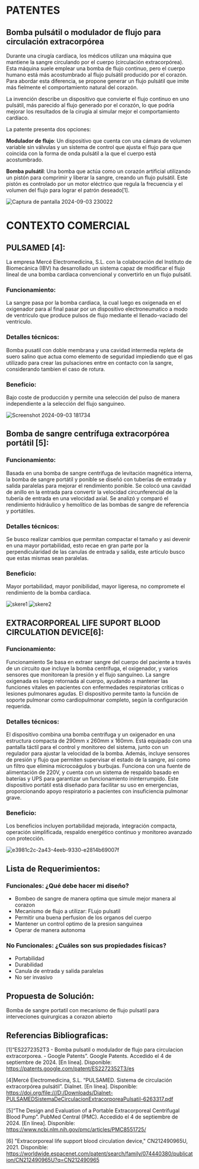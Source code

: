 # PATENTES
## Bomba pulsátil o modulador de flujo para circulación extracorpórea
Durante una cirugía cardíaca, los médicos utilizan una máquina que mantiene la sangre circulando por el cuerpo (circulación extracorpórea). Esta máquina suele emplear una bomba de flujo continuo, pero el cuerpo humano está más acostumbrado al flujo pulsátil producido por el corazón. Para abordar esta diferencia, se propone generar un flujo pulsátil que imite más fielmente el comportamiento natural del corazón.

La invención describe un dispositivo que convierte el flujo continuo en uno pulsátil, más parecido al flujo generado por el corazón, lo que podría mejorar los resultados de la cirugía al simular mejor el comportamiento cardíaco.

La patente presenta dos opciones:

**Modulador de flujo**: Un dispositivo que cuenta con una cámara de volumen variable sin válvulas y un sistema de control que ajusta el flujo para que coincida con la forma de onda pulsátil a la que el cuerpo está acostumbrado.

**Bomba pulsátil**: Una bomba que actúa como un corazón artificial utilizando un pistón para comprimir y liberar la sangre, creando un flujo pulsátil. Este pistón es controlado por un motor eléctrico que regula la frecuencia y el volumen del flujo para lograr el patrón deseado[1].

![Captura de pantalla 2024-09-03 230022](https://github.com/user-attachments/assets/c8416afe-c927-4de3-be02-824853ae2be8)

# CONTEXTO COMERCIAL
## PULSAMED [4]:
La empresa Mercé Electromedicina, S.L. con la colaboración del lnstituto de Biomecánica (IBV) ha desarrollado un sistema capaz de modificar el flujo lineal de una bomba cardiaca convencional y convertirlo en un flujo pulsátil.
### Funcionamiento: 
La sangre pasa por la bomba cardiaca, la cual luego es oxigenada en el oxigenador para al final pasar por un dispositivo electroneumatico a modo de ventriculo que produce pulsos de flujo mediante el llenado-vaciado del ventriculo.
### Detalles técnicos: 
Bomba pusatil con doble membrana y una cavidad intermedia repleta de suero salino que actua como elemento de seguridad impiediendo que el gas utilizado para crear las pulsaciones entre en contacto con la sangre, considerando tambien el caso de rotura.
### Beneficio:
Bajo coste de producción y permite una selección del pulso de manera independiente a la selección del flujo sanguineo.

![Screenshot 2024-09-03 181734](https://github.com/user-attachments/assets/79b91ae0-d170-43d4-92b2-cff76a8185f2)

## Bomba de sangre centrífuga extracorpórea portátil [5]:
### Funcionamiento: 
Basada en una bomba de sangre centrífuga de levitación magnética interna, la bomba de sangre portátil y ponible se diseñó con tuberías de entrada y salida paralelas para mejorar el rendimiento ponible. Se colocó una cavidad de anillo en la entrada para convertir la velocidad circunferencial de la tubería de entrada en una velocidad axial. Se analizó y comparó el rendimiento hidráulico y hemolítico de las bombas de sangre de referencia y portátiles.
### Detalles técnicos: 
Se busco realizar cambios que permitan compactar el tamaño y asi devenir en una mayor portabilidad, esto recae en gran parte por la perpendicularidad de las canulas de entrada y salida, este articulo busco que estas mismas sean paralelas.
### Beneficio:
Mayor portabilidad, mayor ponibilidad, mayor ligeresa, no compromete el rendimiento de la bomba cardiaca.

![skere1](https://github.com/user-attachments/assets/66b8af4c-b3d5-4d81-afe5-9754d53eb951)
![skere2](https://github.com/user-attachments/assets/a901b03c-1860-4a6d-9a35-f0c373c05019)
## EXTRACORPOREAL LIFE SUPORT BLOOD CIRCULATION DEVICE[6]:
### Funcionamiento:
Funcionamiento
Se basa en extraer sangre del cuerpo del paciente a través de un circuito que incluye la bomba centrífuga, el oxigenador, y varios sensores que monitorean la presión y el flujo sanguíneo. La sangre oxigenada es luego retornada al cuerpo, ayudando a mantener las funciones vitales en pacientes con enfermedades respiratorias críticas o lesiones pulmonares agudas. El dispositivo permite tanto la función de soporte pulmonar como cardiopulmonar completo, según la configuración requerida.
### Detalles técnicos:
El dispositivo combina una bomba centrífuga y un oxigenador en una estructura compacta de 290mm x 260mm x 160mm. Está equipado con una pantalla táctil para el control y monitoreo del sistema, junto con un regulador para ajustar la velocidad de la bomba. Además, incluye sensores de presión y flujo que permiten supervisar el estado de la sangre, así como un filtro que elimina microcoágulos y burbujas. Funciona con una fuente de alimentación de 220V, y cuenta con un sistema de respaldo basado en baterías y UPS para garantizar un funcionamiento ininterrumpido. Este dispositivo portátil está diseñado para facilitar su uso en emergencias, proporcionando apoyo respiratorio a pacientes con insuficiencia pulmonar grave.
### Beneficio:
Los beneficios incluyen portabilidad mejorada, integración compacta, operación simplificada, respaldo energético continuo y monitoreo avanzado con protección.

![e3981c2c-2a43-4eeb-9330-e2814b69007f](https://github.com/user-attachments/assets/3d2136fd-ed2b-4f05-bb6c-a5c89a68b9cc)


## Lista de Requerimientos:

### Funcionales: ¿Qué debe hacer mi diseño? 
- Bombeo de sangre de manera optima que simule mejor manera al corazon
- Mecanismo de flujo a utilizar: FLujo pulsatil
- Permitir una buena perfusion de los organos del cuerpo
- Mantener un control optimo de la presion sanguinea
- Operar de manera autonoma
### No Funcionales: ¿Cuáles son sus propiedades físicas?
- Portabilidad
- Durabilidad
- Canula de entrada y salida paralelas
- No ser invasivo

## Propuesta de Solución:
Bomba de sangre portatil con mecanismo de flujo pulsatil para interveciones quirurgicas a corazon abierto
## Referencias Bibliograficas:
[1]“ES2272352T3 - Bomba pulsatil o modulador de flujo para circulacion extracorporea. - Google Patents”. Google Patents. Accedido el 4 de septiembre de 2024. [En línea]. Disponible: https://patents.google.com/patent/ES2272352T3/es

[4]Mercé Electromedicina, S.L. “PULSAMED. Sistema de circulación extracorpórea pulsátil”. Dialnet. [En línea]. Disponible: https://doi.org/file:///D:/Downloads/Dialnet-PULSAMEDSistemaDeCirculacionExtracorporeaPulsatil-6263317.pdf

[5]“The Design and Evaluation of a Portable Extracorporeal Centrifugal Blood Pump”. PubMed Central (PMC). Accedido el 4 de septiembre de 2024. [En línea]. Disponible: https://www.ncbi.nlm.nih.gov/pmc/articles/PMC8551725/

[6] "Extracorporeal life support blood circulation device," CN212490965U, 2021. Disponible: https://worldwide.espacenet.com/patent/search/family/074440380/publication/CN212490965U?q=CN212490965





